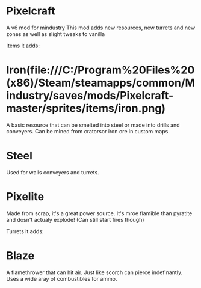 # Pixelcraft
A v6 mod for mindustry
This mod adds new resources, new turrets and new zones as well as slight tweaks to vanilla

Items it adds:

# Iron(file:///C:/Program%20Files%20(x86)/Steam/steamapps/common/Mindustry/saves/mods/Pixelcraft-master/sprites/items/iron.png)
A basic resource that can be smelted into steel or made into drills and conveyers. Can be mined from cratorsor iron ore in custom maps.

# Steel
Used for walls conveyers and turrets.

# Pixelite
Made from scrap, it's a great power source. It's mroe flamible than pyratite and dosn't actualy explode! (Can still start fires though)

Turrets it adds:

# Blaze
A flamethrower that can hit air. Just like scorch can pierce indefinantly. Uses a wide aray of combustibles for ammo.


